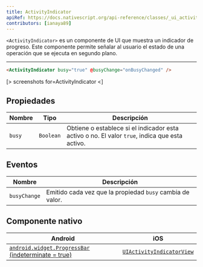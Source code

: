```yaml
---
title: ActivityIndicator
apiRef: https://docs.nativescript.org/api-reference/classes/_ui_activity_indicator_.activityindicator
contributors: [ianaya89]
---
```


`<ActivityIndicator>` es un componente de UI que muestra un indicador de progreso. Este componente permite señalar al usuario el estado de una operación que se ejecuta en segundo plano.

---

```html
<ActivityIndicator busy="true" @busyChange="onBusyChanged" />
```

[> screenshots for=ActivityIndicator <]

## Propiedades

| Nombre | Tipo | Descripción |
|------|------|-------------|
| `busy` | `Boolean` | Obtiene o establece si el indicador esta activo o no. El valor `true`, indica que esta activo.

## Eventos

| Nombre | Descripción |
|------|-------------|
| `busyChange`| Emitido cada vez que la propiedad `busy` cambia de valor.

## Componente nativo

| Android | iOS |
|---------|-----|
| [`android.widget.ProgressBar` (indeterminate = true)](https://developer.android.com/reference/android/widget/ProgressBar.html)	| [`UIActivityIndicatorView`](https://developer.apple.com/documentation/uikit/uiactivityindicatorview)